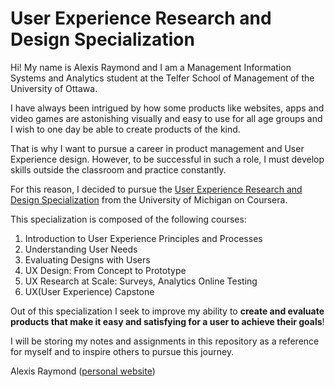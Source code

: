 # User Experience Research and Design Specialization

Hi! My name is Alexis Raymond and I am a Management Information Systems and Analytics student at the Telfer School of Management of the University of Ottawa.

I have always been intrigued by how some products like websites, apps and video games are astonishing visually and easy to use for all age groups and I wish to one day be able to create products of the kind.

That is why I want to pursue a career in product management and User Experience design. However, to be successful in such a role, I must develop skills outside the classroom and practice constantly.

For this reason, I decided to pursue the [User Experience Research and Design Specialization](https://www.coursera.org/specializations/michiganux) from the University of Michigan on Coursera.

This specialization is composed of the following courses:
1. Introduction to User Experience Principles and Processes
2. Understanding User Needs
3. Evaluating Designs with Users
4. UX Design: From Concept to Prototype
5. UX Research at Scale: Surveys, Analytics Online Testing
6. UX(User Experience) Capstone

Out of this specialization I seek to improve my ability to **create and evaluate products that make it easy and satisfying for a user to achieve their goals**!

I will be storing my notes and assignments in this repository as a reference for myself and to inspire others to pursue this journey.

Alexis Raymond
([personal website](https://www.alexis-raymond.ca))
